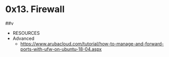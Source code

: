 # 0x13. Firewall 
##v

* RESOURCES
 * Advanced
     * https://www.arubacloud.com/tutorial/how-to-manage-and-forward-ports-with-ufw-on-ubuntu-18-04.aspx
